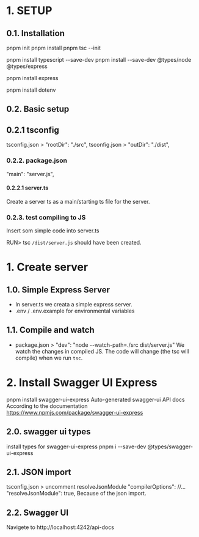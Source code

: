 # 1. SETUP

## 0.1. Installation

pnpm init
pnpm install
pnpm tsc --init

pnpm install typescript --save-dev
pnpm install --save-dev @types/node @types/express

pnpm install express

pnpm install dotenv

## 0.2. Basic setup

## 0.2.1 tsconfig

tsconfig.json > "rootDir": "./src",
tsconfig.json > "outDir": "./dist",

### 0.2.2. package.json

"main": "server.js",

#### 0.2.2.1 server.ts

Create a server ts as a main/starting ts file for the server.

### 0.2.3. test compiling to JS

Insert som simple code into server.ts

RUN> tsc
`/dist/server.js` should have been created.

# 1. Create server

## 1.0. Simple Express Server

- In server.ts we creata a simple express server.
- .env / .env.example for environmental variables

## 1.1. Compile and watch

- package.json > "dev": "node --watch-path=./src dist/server.js"
  We watch the changes in compiled JS.
  The code will change (the tsc will compile) when we run `tsc`.

# 2. Install Swagger UI Express

pnpm install swagger-ui-express
Auto-generated swagger-ui API docs
According to the documentation https://www.npmjs.com/package/swagger-ui-express

## 2.0. swagger ui types

install types for swagger-ui-express
pnpm i --save-dev @types/swagger-ui-express

## 2.1. JSON import

tsconfig.json > uncomment resolveJsonModule
"compilerOptions": //...
"resolveJsonModule": true,
Because of the json import.

## 2.2. Swagger UI

Navigete to http://localhost:4242/api-docs
